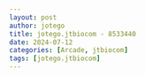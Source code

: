 ```yaml
---
layout: post
author: jotego
title: jotego.jtbiocom - 8533440
date: 2024-07-12
categories: [Arcade, jtbiocom]
tags: [jotego.jtbiocom]
---
```


